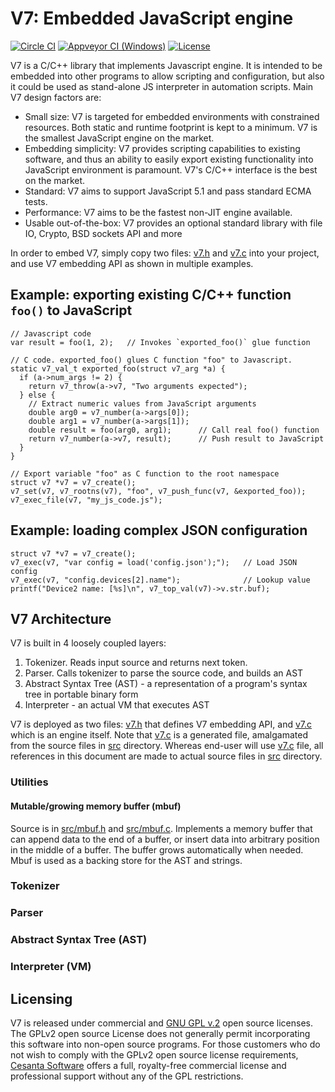 V7: Embedded JavaScript engine
==============================

[![Circle CI](https://circleci.com/gh/cesanta/v7.svg?style=shield)](https://circleci.com/gh/cesanta/v7)
[![Appveyor CI (Windows)](https://img.shields.io/appveyor/ci/mmikulicic/v7/branch/master.svg)](https://ci.appveyor.com/project/mmikulicic/v7/branch/master)
[![License](https://img.shields.io/badge/license-GPL_2-green.svg)](https://github.com/cesanta/v7/blob/master/LICENSE)

V7 is a C/C++ library that implements Javascript engine. It is intended
to be embedded into other programs to allow scripting and configuration,
but also it could be used as stand-alone JS interpreter in automation scripts.
Main V7 design factors are:

- Small size: V7 is targeted for embedded environments with constrained
  resources. Both static and runtime footprint is kept to a minimum.
  V7 is the smallest JavaScript engine on the market.
- Embedding simplicity: V7 provides scripting capabilities to existing
  software, and thus an ability to easily export existing functionality into
  JavaScript environment is paramount. V7's C/C++ interface is the
  best on the market.
- Standard: V7 aims to support JavaScript 5.1 and pass standard ECMA tests.
- Performance: V7 aims to be the fastest non-JIT engine available.
- Usable out-of-the-box: V7 provides an optional standard library with
  file IO, Crypto, BSD sockets API and more

In order to embed V7, simply copy two files: [v7.h](v7.h)
and [v7.c](v7.c) into your project, and use V7 embedding API as shown
in multiple examples.

## Example: exporting existing C/C++ function `foo()` to JavaScript

    // Javascript code
    var result = foo(1, 2);   // Invokes `exported_foo()` glue function

<!-- -->

    // C code. exported_foo() glues C function "foo" to Javascript.
    static v7_val_t exported_foo(struct v7_arg *a) {
      if (a->num_args != 2) {
        return v7_throw(a->v7, "Two arguments expected");
      } else {
        // Extract numeric values from JavaScript arguments
        double arg0 = v7_number(a->args[0]);
        double arg1 = v7_number(a->args[1]);
        double result = foo(arg0, arg1);      // Call real foo() function
        return v7_number(a->v7, result);      // Push result to JavaScript
      }
    }

    // Export variable "foo" as C function to the root namespace
    struct v7 *v7 = v7_create();
    v7_set(v7, v7_rootns(v7), "foo", v7_push_func(v7, &exported_foo));
    v7_exec_file(v7, "my_js_code.js");

## Example: loading complex JSON configuration

    struct v7 *v7 = v7_create();
    v7_exec(v7, "var config = load('config.json');");   // Load JSON config
    v7_exec(v7, "config.devices[2].name");              // Lookup value
    printf("Device2 name: [%s]\n", v7_top_val(v7)->v.str.buf);

## V7 Architecture

V7 is built in 4 loosely coupled layers:

1. Tokenizer. Reads input source and returns next token.
2. Parser. Calls tokenizer to parse the source code, and builds an AST
3. Abstract Syntax Tree (AST) - a representation of a program's syntax tree
   in portable binary form
4. Interpreter - an actual VM that executes AST

V7 is deployed as two files: [v7.h](v7.h) that defines V7 embedding API,
and [v7.c](v7.c) which is an engine itself. Note that [v7.c](v7.c) is a
generated file, amalgamated from the source files in [src](src) directory.
Whereas end-user will use [v7.c](v7.c) file, all references in this
document are made to actual source files in [src](src) directory.

### Utilities

#### Mutable/growing memory buffer (mbuf)

Source is in [src/mbuf.h](src/mbuf.h) and [src/mbuf.c](src/mbuf.c).
Implements a memory buffer that can append data to the end of a buffer, or
insert data into arbitrary position in the middle of a buffer. The buffer
grows automatically when needed. Mbuf is used as a backing store for
the AST and strings.

### Tokenizer
### Parser
### Abstract Syntax Tree (AST)
### Interpreter (VM)

## Licensing

V7 is released under commercial and
[GNU GPL v.2](http://www.gnu.org/licenses/old-licenses/gpl-2.0.html) open
source licenses. The GPLv2 open source License does not generally permit
incorporating this software into non-open source programs.
For those customers who do not wish to comply with the GPLv2 open
source license requirements,
[Cesanta Software](http://cesanta.com) offers a full,
royalty-free commercial license and professional support
without any of the GPL restrictions.
